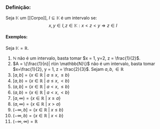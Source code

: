 ### Definição:
Seja $\mathbb{K}$ um [[Corpo]], $I \subseteq \mathbb{K}$ é um intervalo se:
$$
x,y \in I, z\in\mathbb{K} : x<z<y \Rightarrow z \in I
$$
#### Exemplos:
Seja $\mathbb{K} = \mathbb{R}$.

1. $\mathbb{N}$ não é um intervalo, basta tomar $x = 1, y=2, z = \frac{1}{2}$.
2. $A = \{\frac{1}{n}| n\in \mathbb{N}\}$ não é um intervalo, basta tomar $x=\frac{1}{2}, y = 1, z = \frac{2}{3}$.
Sejam $a,b,\in\mathbb{R}$
3. $[a,b] = \{x\in \mathbb{R} \ | \ a \leq x, \leq b\}$
4. $[a,b) = \{x\in \mathbb{R} \ | \ a \leq x, < b\}$
5. $(a,b] = \{x\in \mathbb{R} \ | \ a < x, \leq b\}$
6. $(a,b) = \{x\in \mathbb{R} \ | \ a < x, < b\}$
7. $[a,\infty) = \{x\in \mathbb{R} \ | \ x \geq a\}$
8. $(a,\infty) = \{x\in \mathbb{R} \ | \ x > a\}$
9. $(-\infty, b] = \{x\in \mathbb{R} \ | \ x \leq b\}$
10. $(-\infty,b) = \{x\in \mathbb{R} \ | \ x < b\}$
11.  $(-\infty,\infty) = \mathbb{R}$